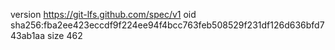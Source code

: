 version https://git-lfs.github.com/spec/v1
oid sha256:fba2ee423eccdf9f224ee94f4bcc763feb508529f231df126d636bfd743ab1aa
size 462
